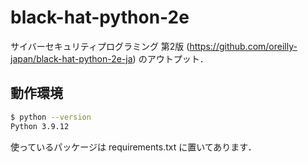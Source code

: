 # black-hat-python-2e
サイバーセキュリティプログラミング 第2版 
(https://github.com/oreilly-japan/black-hat-python-2e-ja)
のアウトプット．

## 動作環境
```bash
$ python --version
Python 3.9.12
```
使っているパッケージは requirements.txt に置いてあります．